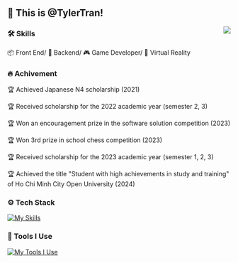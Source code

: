 ## 👋 This is @TylerTran!
<img align="right" src="https://images-wixmp-ed30a86b8c4ca887773594c2.wixmp.com/f/c83c004e-1370-4756-88e5-4071de797088/dfwtrdo-80c5b3ae-615f-4074-9f0e-c772659e4e79.gif?token=eyJ0eXAiOiJKV1QiLCJhbGciOiJIUzI1NiJ9.eyJzdWIiOiJ1cm46YXBwOjdlMGQxODg5ODIyNjQzNzNhNWYwZDQxNWVhMGQyNmUwIiwiaXNzIjoidXJuOmFwcDo3ZTBkMTg4OTgyMjY0MzczYTVmMGQ0MTVlYTBkMjZlMCIsIm9iaiI6W1t7InBhdGgiOiJcL2ZcL2M4M2MwMDRlLTEzNzAtNDc1Ni04OGU1LTQwNzFkZTc5NzA4OFwvZGZ3dHJkby04MGM1YjNhZS02MTVmLTQwNzQtOWYwZS1jNzcyNjU5ZTRlNzkuZ2lmIn1dXSwiYXVkIjpbInVybjpzZXJ2aWNlOmZpbGUuZG93bmxvYWQiXX0.3iKkKrjeG6eQFUmlq4I48HZ51hGyHGd_qHBelGyZuRo" />

### 🛠️ Skills
📦 Front End/ 🥗 Backend/ 🎮 Game Developer/ 🍨 Virtual Reality

### 🔥 Achivement
<p>🏆 Achieved Japanese N4 scholarship (2021)</p>
<p>🏆 Received scholarship for the 2022 academic year (semester 2, 3)</p>
<p>🏆 Won an encouragement prize in the software solution competition (2023)</p>
<p>🏆 Won 3rd prize in school chess competition (2023)</p>
<p>🏆 Received scholarship for the 2023 academic year (semester 1, 2, 3)</p>
<p>🏆 Achieved the title "Student with high achievements in study and training" of Ho Chi Minh City Open University (2024)</p>

### ⚙️ Tech Stack
[![My Skills](https://skillicons.dev/icons?i=c,cs,cpp,java,python,html,css,javascript,typescript,react,nodejs,express,redux,tailwind,threejs,bootstrap,tensorflow,unity)](https://skillicons.dev)

### 🔨 Tools I Use
[![My Tools I Use](https://skillicons.dev/icons?i=mysql,sqlite,git,github,gitlab,vite,vscode,postgres,postman,rabbitmq,stackoverflow,visualstudio,firebase,elasticsearch,mongodb,docker,kubernetes,npm)](https://skillicons.dev)

